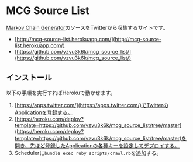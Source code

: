 # MCG Source List

[Markov Chain Generator](http://mcg.herokuapp.com/)のソースをTwitterから収集するサイトです。

- [http://mcg-source-list.herokuapp.com/](http://mcg-source-list.herokuapp.com/)
- [https://github.com/vzvu3k6k/mcg_source_list/](https://github.com/vzvu3k6k/mcg_source_list/)

## インストール

以下の手順を実行すればHerokuで動かせます。

1. [https://apps.twitter.com/](https://apps.twitter.com/)でTwitterのApplicationを登録する。
1. [https://heroku.com/deploy?template=https://github.com/vzvu3k6k/mcg_source_list/tree/master](https://heroku.com/deploy?template=https://github.com/vzvu3k6k/mcg_source_list/tree/master)を開き、先ほど登録したApplicationの各種キーを設定してデプロイする。
1. Schedulerに`bundle exec ruby scripts/crawl.rb`を追加する。
